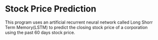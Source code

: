 # Stock Price Prediction

This program uses an artificial recurrent neural network called Long Shorr Term Memory(LSTM) to predict the closing stock price of a corporation using the past 60 days stock price.
